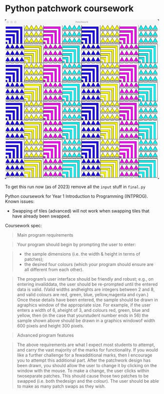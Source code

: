 # Python patchwork coursework

![](screenshot.png)

To get this run now (as of 2023) remove all the `input` stuff in `final.py`

Python coursework for Year 1 Introduction to Programming (INTPROG). Known issues:

- Swapping of tiles (advanced) will not work when swapping tiles that have already been swapped.

Coursework spec:

>Main program requirements

>Your program should begin by prompting the user to enter:

>- the sample dimensions (i.e. the width & height in terms of patches);
>- the desired four colours (which your program should ensure are all different from each	other).

>The program’s user interface should be friendly and robust; e.g., on entering invaliddata, the user should be re-prompted until the entered data is valid. (Valid widths andheights are integers between 2 and 8, and valid colours are red, green, blue, yellow,magenta and cyan.) Once these details have been entered, the sample should be drawn in agraphics window of the appropriate size. For example, if the user enters a width of 6, aheight of 3, and colours red, green, blue and yellow, then (in the case that yourstudent number ends in 56) the sample shown above should be drawn in a graphics windowof width 600 pixels and height 	300 pixels.

>Advanced program features

>The above requirements are what I expect most students to attempt, and carry the vast majority of the marks for functionality. If you would like a further challenge for a fewadditional marks, then I encourage you to attempt this additional part.
After the patchwork design has been drawn, you should allow the user to change it by clicking on the window with the mouse. To make a change, the user clicks within twoseparate patches. This should cause those two patches to be swapped (i.e. both thedesign and the colour). The user should be able to make as many patch swaps as they wish.